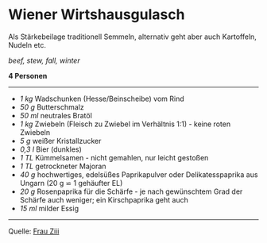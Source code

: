 # Wiener Wirtshausgulasch

Als Stärkebeilage traditionell Semmeln, alternativ geht aber auch Kartoffeln, Nudeln etc.

*beef, stew, fall, winter*

**4 Personen**

---

- *1 kg* Wadschunken (Hesse/Beinscheibe) vom Rind
- *50 g* Butterschmalz
- *50 ml* neutrales Bratöl
- *1 kg* Zwiebeln (Fleisch zu Zwiebel im Verhältnis 1:1) - keine roten Zwiebeln
- *5 g* weißer Kristallzucker
- *0,3 l* Bier (dunkles)
- *1 TL* Kümmelsamen - nicht gemahlen, nur leicht gestoßen
- *1 TL* getrockneter Majoran
- *40 g* hochwertiges, edelsüßes Paprikapulver  oder Delikatesspaprika aus Ungarn (20 g ⋍ 1 gehäufter EL)
- *20 g* Rosenpaprika für die Schärfe - je nach gewünschtem Grad der Schärfe auch weniger; ein Kirschpaprika geht auch
- *15 ml* milder Essig


---

Quelle: [Frau Ziii](https://www.ziiikocht.at/2013/01/wiener-wirtshausgulasch-aus-dem.html)